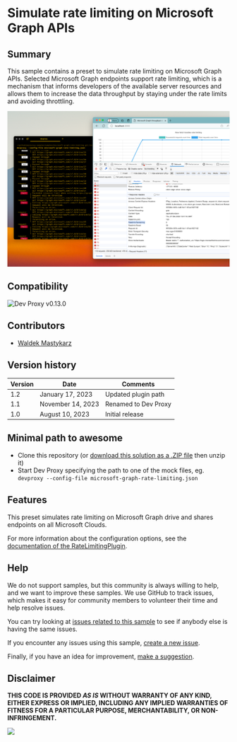 # Simulate rate limiting on Microsoft Graph APIs

## Summary

This sample contains a preset to simulate rate limiting on Microsoft Graph APIs. Selected Microsoft Graph endpoints support rate limiting, which is a mechanism that informs developers of the available server resources and allows them to increase the data throughput by staying under the rate limits and avoiding throttling.

![Dev Proxy simulating rate limiting on Microsoft Graph APIs](assets/screenshot.png)

## Compatibility

![Dev Proxy v0.13.0](https://aka.ms/devproxy/badge/v0.13.0)

## Contributors

- [Waldek Mastykarz](https://github.com/waldekmastykarz)

## Version history

Version|Date|Comments
-------|----|--------
1.2|January 17, 2023|Updated plugin path
1.1|November 14, 2023|Renamed to Dev Proxy
1.0|August 10, 2023|Initial release

## Minimal path to awesome

- Clone this repository (or [download this solution as a .ZIP file](https://pnp.github.io/download-partial/?url=https://github.com/pnp/proxy-samples/tree/main/samples/microsoft-graph-rate-limiting) then unzip it)
- Start Dev Proxy specifying the path to one of the mock files, eg. `devproxy --config-file microsoft-graph-rate-limiting.json`

## Features

This preset simulates rate limiting on Microsoft Graph drive and shares endpoints on all Microsoft Clouds.

For more information about the configuration options, see the [documentation of the RateLimitingPlugin](https://learn.microsoft.com/microsoft-cloud/dev/dev-proxy/technical-reference/ratelimitingplugin).

## Help

We do not support samples, but this community is always willing to help, and we want to improve these samples. We use GitHub to track issues, which makes it easy for  community members to volunteer their time and help resolve issues.

You can try looking at [issues related to this sample](https://github.com/pnp/proxy-samples/issues?q=label%3A%22sample%3A%20microsoft-graph-rate-limiting%22) to see if anybody else is having the same issues.

If you encounter any issues using this sample, [create a new issue](https://github.com/pnp/proxy-samples/issues/new).

Finally, if you have an idea for improvement, [make a suggestion](https://github.com/pnp/proxy-samples/issues/new).

## Disclaimer

**THIS CODE IS PROVIDED *AS IS* WITHOUT WARRANTY OF ANY KIND, EITHER EXPRESS OR IMPLIED, INCLUDING ANY IMPLIED WARRANTIES OF FITNESS FOR A PARTICULAR PURPOSE, MERCHANTABILITY, OR NON-INFRINGEMENT.**

![](https://m365-visitor-stats.azurewebsites.net/SamplesGallery/pnp-devproxy-microsoft-graph-rate-limiting)
